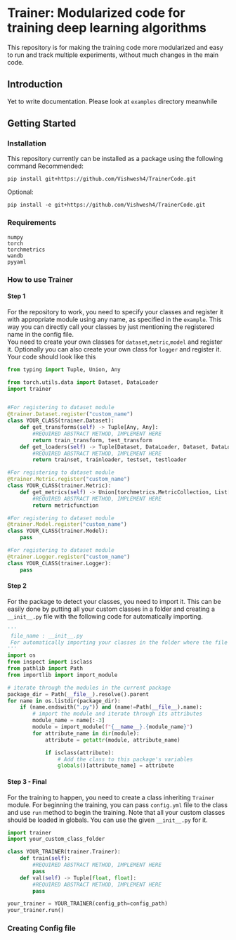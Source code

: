 # Trainer: Modularized code for training deep learning algorithms
This repository is for making the training code more modularized and easy to run and track multiple experiments, without much changes in the main code.

## Introduction
Yet to write documentation. Please look at `examples` directory meanwhile
## Getting Started
### Installation
This repository currently can be installed as a package using the following command
Recommended:
```
pip install git+https://github.com/Vishwesh4/TrainerCode.git
``` 
Optional:
```
pip install -e git+https://github.com/Vishwesh4/TrainerCode.git
```
### Requirements
```
numpy
torch
torchmetrics
wandb
pyyaml
```
### How to use Trainer
#### Step 1
For the repository to work, you need to specify your classes and register it with appropriate module using any name, as specified in the `example`. This
way you can directly call your classes by just mentioning the registered name in the config file.  
You need to create your own classes for `dataset`,`metric`,`model` and register it. Optionally you can also create your own class for `logger` and register it. Your code should look like this
```python
from typing import Tuple, Union, Any

from torch.utils.data import Dataset, DataLoader
import trainer


#For registering to dataset module
@trainer.Dataset.register("custom_name")
class YOUR_CLASS(trainer.Dataset):
    def get_transforms(self) -> Tuple[Any, Any]:
        #REQUIRED ABSTRACT METHOD, IMPLEMENT HERE
        return train_transform, test_transform
    def get_loaders(self) -> Tuple[Dataset, DataLoader, Dataset, DataLoader]:
        #REQUIRED ABSTRACT METHOD, IMPLEMENT HERE
        return trainset, trainloader, testset, testloader

#For registering to dataset module
@trainer.Metric.register("custom_name")
class YOUR_CLASS(trainer.Metric):
    def get_metrics(self) -> Union[torchmetrics.MetricCollection, List[torchmetrics.MetricCollection]]:
        #REQUIRED ABSTRACT METHOD, IMPLEMENT HERE
        return metricfunction

#For registering to dataset module
@trainer.Model.register("custom_name")
class YOUR_CLASS(trainer.Model):
    pass

#For registering to dataset module
@trainer.Logger.register("custom_name")
class YOUR_CLASS(trainer.Logger):
    pass

```
#### Step 2
For the package to detect your classes, you need to import it. This can be easily done by putting all your custom classes in a folder and creating a `__init__.py` file with the following code for automatically importing.

```python
'''
 file_name : __init__.py
 For automatically importing your classes in the folder where the file __init__.py is situated
'''
import os
from inspect import isclass
from pathlib import Path
from importlib import import_module

# iterate through the modules in the current package
package_dir = Path(__file__).resolve().parent
for name in os.listdir(package_dir):
    if (name.endswith(".py")) and (name!=Path(__file__).name):
        # import the module and iterate through its attributes
        module_name = name[:-3]
        module = import_module(f"{__name__}.{module_name}")
        for attribute_name in dir(module):
            attribute = getattr(module, attribute_name)

            if isclass(attribute):
                # Add the class to this package's variables
                globals()[attribute_name] = attribute
```
#### Step 3 - Final
For the training to happen, you need to create a class inheriting `Trainer` module. For beginning the training, you can pass `config.yml` file to the 
class and use `run` method to begin the training. Note that all your custom classes should be loaded in globals. You can use the given `__init__.py` for it.

```python
import trainer
import your_custom_class_folder

class YOUR_TRAINER(trainer.Trainer):
    def train(self):
        #REQUIRED ABSTRACT METHOD, IMPLEMENT HERE
        pass
    def val(self) -> Tuple[float, float]:
        #REQUIRED ABSTRACT METHOD, IMPLEMENT HERE
        pass

your_trainer = YOUR_TRAINER(config_pth=config_path)
your_trainer.run()
```
### Creating Config file
